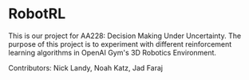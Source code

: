 # RobotRL
This is our project for AA228: Decision Making Under Uncertainty.
The purpose of this project is to experiment with different reinforcement learning
algorithms in OpenAI Gym's 3D Robotics Environment.

Contributors:
Nick Landy, Noah Katz, Jad Faraj
